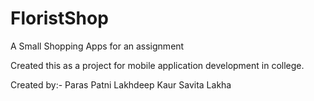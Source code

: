 # FloristShop
A Small Shopping Apps for an assignment


Created this as a project for mobile application development in college.

Created by:-
Paras Patni
Lakhdeep Kaur
Savita Lakha

